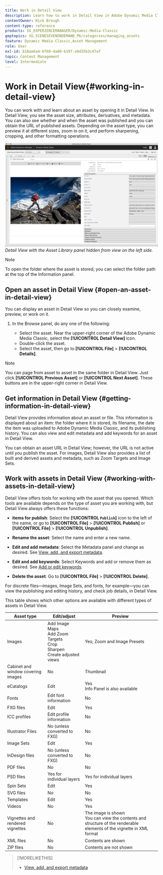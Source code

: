 ```yaml
---
title: Work in Detail View
description: Learn how to work in Detail View in Adobe Dynamic Media Classic.
contentOwner: Rick Brough
content-type: reference
products: SG_EXPERIENCEMANAGER/Dynamic-Media-Classic
geptopics: SG_SCENESEVENONDEMAND_PK/categories/managing_assets
feature: Dynamic Media Classic,Asset Management
role: User
exl-id: 618ae6a4-6f60-4a80-b197-a9d35b3c47af
topic: Content Management
level: Intermediate
---
```

# Work in Detail View{#working-in-detail-view}

You can work with and learn about an asset by opening it in Detail View. In Detail View, you see the asset size, attributes, derivatives, and metadata. You can also see whether and when the asset was published and you can obtain the URL of published assets. Depending on the asset type, you can preview it at different sizes, zoom in on it, and perform sharpening, cropping, and other formatting operations.

<!-- 

Comment Type: remark
Last Modified By: Rick Brough (rbrough@adobe.com)
Last Modified Date: 2018-06-14T13:52:46.623-0400

<p>as_detail_view_popup.png found in Downloads on local in folder "scene7-images"</p>

 -->

![Detail View](/help/using/assets/image_0.img.png)
*Detail View with the Asset Library panel hidden from view on the left side.*

>[!NOTE]
>
>To open the folder where the asset is stored, you can select the folder path at the top of the Information panel.

## Open an asset in Detail View {#open-an-asset-in-detail-view}

You can display an asset in Detail View so you can closely examine, preview, or work on it. 

1. In the Browse panel, do any one of the following:

    * Select the asset. Near the upper-right corner of the Adobe Dynamic Media Classic, select the **[!UICONTROL Detail View]** icon.
    * Double-click the asset.
    * Select the asset, then go to **[!UICONTROL File]** > **[!UICONTROL Details]**.

>[!NOTE]
>
>You can page from asset to asset in the same folder in Detail View. Just click **[!UICONTROL Previous Asset]** or **[!UICONTROL Next Asset]**. These buttons are in the upper-right corner in Detail View.

## Get information in Detail View {#getting-information-in-detail-view}

Detail View provides information about an asset or file. This information is displayed about an item: the folder where it is stored, its filename, the date the item was uploaded to Adobe Dynamic Media Classic, and its publishing history. You can also view and edit metadata and add keywords for an asset in Detail View.

You can obtain an asset URL in Detail View; however, the URL is not active until you publish the asset. For images, Detail View also provides a list of built and derived assets and metadata, such as Zoom Targets and Image Sets.

## Work with assets in Detail View {#working-with-assets-in-detail-view}

Detail View offers tools for working with the asset that you opened. Which tools are available depends on the type of asset you are working with, but Detail View always offers these functions:

* **items for publish**: Select the **[!UICONTROL `Publish`]** icon to the left of the name, or go to **[!UICONTROL File]** > **[!UICONTROL Publish]** or **[!UICONTROL File]** > **[!UICONTROL Unpublish]**.

* **Rename the asset**: Select the name and enter a new name.

* **Edit and add metadata**: Select the Metadata panel and change as desired. See [View, add, and export metadata](/help/using/viewing-adding-exporting-metadata.md).

* **Edit and add keywords**: Select Keywords and add or remove them as desired. See [Add or edit keywords](/help/using/viewing-adding-exporting-metadata.md).

* **Delete the asset**: Go to **[!UICONTROL File]** > **[!UICONTROL Delete]**.

For discrete files&mdash;images, Image Sets, and fonts, for example&mdash;you can view the publishing and editing history, and check job details, in Detail View.
  
This table shows which other options are available with different types of assets in Detail View.

| Asset type | Edit/adjust | Preview |
| --- | --- | --- |
| Images | Add Image Maps<br>Add Zoom Targets<br>Crop<br>Sharpen<br>Create adjusted views | Yes; Zoom and Image Presets |
| Cabinet and window covering images | No | Thumbnail |
| eCatalogs | Edit | Yes<br>Info Panel is also available |
| Fonts | Edit font information | No |
| FXG files | Edit | Yes |
| ICC profiles | Edit profile information | No |
| Illustrator Files | No (unless converted to FXG) | No |
| Image Sets | Edit | Yes |
| InDesign files | No (unless converted to FXG) | No |
| PDF files | No | No |
| PSD files | Yes for individual layers | Yes for individual layers |
| Spin Sets | Edit | Yes |
| SVG files | No | No |
| Templates | Edit | Yes |
| Videos | No | Yes |
| Vignettes and rendered vignettes | No | The image is shown<br>You can view the contents and structure of the renderable elements of the vignette in XML format |
| XML files| No | Contents are shown |
| ZIP files | No | Contents are not shown |

>[!MORELIKETHIS]
>
>* [View, add, and export metadata](viewing-adding-exporting-metadata.md#viewing_adding_and_exporting_metadata)
